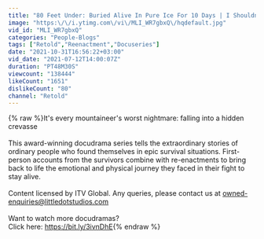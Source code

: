 ```yaml
---
title: "80 Feet Under: Buried Alive In Pure Ice For 10 Days | I Shouldn't Be Alive | Retold"
image: "https:\/\/i.ytimg.com\/vi\/MLI_WR7gbxQ\/hqdefault.jpg"
vid_id: "MLI_WR7gbxQ"
categories: "People-Blogs"
tags: ["Retold","Reenactment","Docuseries"]
date: "2021-10-31T16:56:22+03:00"
vid_date: "2021-07-12T14:00:07Z"
duration: "PT48M30S"
viewcount: "138444"
likeCount: "1651"
dislikeCount: "80"
channel: "Retold"
---
```

{% raw %}It's every mountaineer's worst nightmare: falling into a hidden crevasse<br /><br />This award-winning docudrama series tells the extraordinary stories of ordinary people who found themselves in epic survival situations. First-person accounts from the survivors combine with re-enactments to bring back to life the emotional and physical journey they faced in their fight to stay alive.<br /><br />Content licensed by ITV Global. Any queries, please contact us at owned-enquiries@littledotstudios.com<br /><br />Want to watch more docudramas? <br />Click here: <a rel="nofollow" target="blank" href="https://bit.ly/3ivnDhE">https://bit.ly/3ivnDhE</a>{% endraw %}
